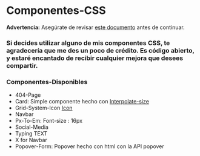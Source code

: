 

# Componentes-CSS

**Advertencia:** Asegúrate de revisar [este documento](https://static.wikia.nocookie.net/featteca/images/e/ef/Goku_Base_Manga.png/revision/latest/scale-to-width-down/1200?cb=20230505203723&path-prefix=es) antes de continuar.




### Si decides utilizar alguno de mis componentes CSS, te agradecería que me des un poco de crédito. Es código abierto, y estaré encantado de recibir cualquier mejora que desees compartir.

### Componentes-Disponibles

- 404-Page
- Card: Simple componente hecho con [Interpolate-size](https://developer.mozilla.org/en-US/docs/Web/CSS/interpolate-size)
- Grid-System-Icon [Icon](https://svgl.app/) 
- Navbar
- Px-To-Em: Font-size : 16px
- Social-Media
- Typing TEXT
- X for Navbar
- Popover-Form: Popover hecho con html con la API popover